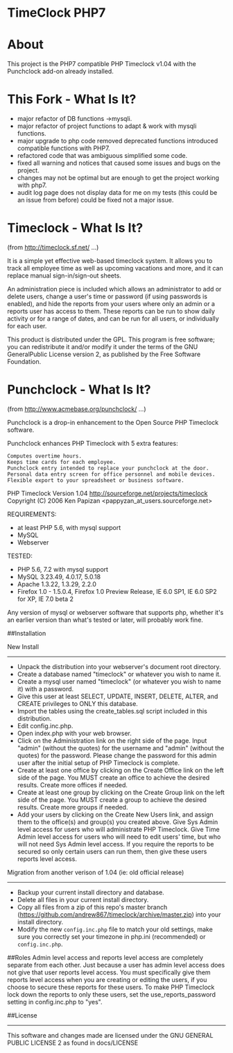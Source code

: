 TimeClock PHP7
=====
About
=====

This project is the PHP7 compatible PHP Timeclock v1.04 with the Punchclock add-on already installed.

This Fork - What Is It?
=======================
-  major refactor of DB functions ->mysqli.
-  major refactor of project functions to adapt & work with mysqli functions.
-  major upgrade to php code removed deprecated functions introduced compatible functions with PHP7.
-  refactored code that was ambiguous simplified some code.
-  fixed all warning and notices that caused some issues and bugs on the project.
-  changes may not be optimal but are enough to get the project working with php7.
-  audit log page does not display data for me on my tests (this could be an issue from before) could be fixed not a major issue.

Timeclock - What Is It?
=======================

(from http://timeclock.sf.net/ ...)

It is a simple yet effective web-based timeclock system. It allows you to track all employee time as well as upcoming vacations and more, and it can replace manual sign-in/sign-out sheets.

An administration piece is included which allows an administrator to add or delete users, change a user's time or password (if using passwords is enabled), and hide the reports from your users where only an admin or a reports user has access to them. These reports can be run to show daily activity or for a range of dates, and can be run for all users, or individually for each user.

This product is distributed under the GPL. This program is free software; you can redistribute it and/or modify it under the terms of the GNU GeneralPublic License version 2, as published by the Free Software Foundation.


Punchclock - What Is It?
========================

(from http://www.acmebase.org/punchclock/ ...)

Punchclock is a drop-in enhancement to the Open Source PHP Timeclock software.

Punchclock enhances PHP Timeclock with 5 extra features:

    Computes overtime hours.
    Keeps time cards for each employee.
    Punchclock entry intended to replace your punchclock at the door.
    Personal data entry screen for office personnel and mobile devices.
    Flexible export to your spreadsheet or business software.

PHP Timeclock
Version 1.04
http://sourceforge.net/projects/timeclock
Copyright (C) 2006 Ken Papizan <pappyzan_at_users.sourceforge.net>


REQUIREMENTS:

 -  at least PHP 5.6, with mysql support
 -  MySQL
 -  Webserver

TESTED:

 -  PHP 5.6, 7.2 with mysql support
 -  MySQL 3.23.49, 4.0.17, 5.0.18
 -  Apache 1.3.22, 1.3.29, 2.2.0
 -  Firefox 1.0 - 1.5.0.4, Firefox 1.0 Preview Release, IE 6.0 SP1, IE 6.0 SP2 for XP, IE 7.0 beta 2

Any version of mysql or webserver software that supports php, whether it's an earlier
version than what's tested or later, will probably work fine.



##Installation

New Install
___

 - Unpack the distribution into your webserver's document root directory.
 - Create a database named "timeclock" or whatever you wish to name it.
 - Create a mysql user named "timeclock" (or whatever you wish to name it) with a password.
 - Give this user at least SELECT, UPDATE, INSERT, DELETE, ALTER, and CREATE privileges to ONLY
    this database.
 -  Import the tables using the create_tables.sql script included in this distribution.
 -  Edit config.inc.php.
 -  Open index.php with your web browser.
 -  Click on the Administration link on the right side of the page. Input "admin" (without the quotes)
    for the username and "admin" (without the quotes) for the password. Please change the password
    for this admin user after the initial setup of PHP Timeclock is complete.
 -  Create at least one office by clicking on the Create Office link on the left side of the page.
    You MUST create an office to achieve the desired results. Create more offices if needed.
 -  Create at least one group by clicking on the Create Group link on the left side of the page.
    You MUST create a group to achieve the desired results. Create more groups if needed.
 -  Add your users by clicking on the Create New Users link, and assign them to the office(s) and
    group(s) you created above. Give Sys Admin level access for users who will administrate
    PHP Timeclock. Give Time Admin level access for users who will need to edit users' time, but
    who will not need Sys Admin level access. If you require the reports to be secured so only
    certain users can run them, then give these users reports level access.


Migration from another verison of 1.04 (ie: old official release)
___

 -  Backup your current install directory and database.
 -  Delete all files in your current install directory.
 -  Copy all files from a zip of this repo's master branch (https://github.com/andrew867/timeclock/archive/master.zip) into your install directory.
 -  Modify the new `config.inc.php` file to match your old settings, make sure you correctly set your timezone in php.ini (recommended) or `config.inc.php`.


##Roles
Admin level access and reports level access are completely separate from each other. Just because a user has admin level access does not give that user reports level access. You must specifically give them reports level access when you are creating or editing the users, if you choose to secure these reports for these users. To make PHP Timeclock lock down the reports to only these users, set the use_reports_password setting in config.inc.php to "yes".


##License
________

This software and changes made are licensed under the GNU GENERAL PUBLIC LICENSE 2 as found in docs/LICENSE
